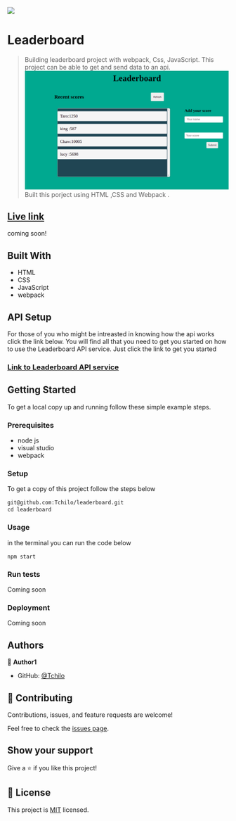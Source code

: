 ![](https://img.shields.io/badge/Microverse-blueviolet)

# Leaderboard

> Building leaderboard project with webpack, Css, JavaScript. This project can be able to get and send data to an api. 
![screenshot](./leaders.png)
Built this porject using HTML ,CSS and Webpack .

## [Live link]()
coming soon!

## Built With

- HTML
- CSS
- JavaScript
- webpack

## API Setup
For those of you who might be intreasted in knowing how the api works click the link below. You will find all that you need to get you started on how to use the Leaderboard API service.
Just click the link to get you started
### [Link to Leaderboard API service](https://www.notion.so/Leaderboard-API-service-24c0c3c116974ac49488d4eb0267ade3)
## Getting Started


To get a local copy up and running follow these simple example steps.

### Prerequisites
- node js
- visual studio 
- webpack  

### Setup
To get a copy of this project follow the steps below
```
git@github.com:Tchilo/leaderboard.git
cd leaderboard
```


### Usage
in the terminal you can run the code below
```
npm start
```
### Run tests
Coming soon

### Deployment
Coming soon



## Authors

👤 **Author1**

- GitHub: [@Tchilo](https://github.com/Tchilo)

## 🤝 Contributing

Contributions, issues, and feature requests are welcome!

Feel free to check the [issues page](../../issues/).

## Show your support

Give a ⭐️ if you like this project!


## 📝 License

This project is [MIT](./MIT.md) licensed.